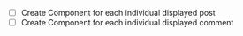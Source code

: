 - [ ] Create Component for each individual displayed post
- [ ] Create Component for each individual displayed comment